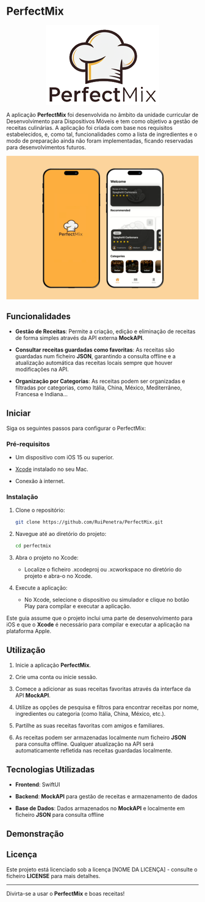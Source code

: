 



# PerfectMix

<p align="center">
  <img src="https://github.com/RuiPenetra/PerfectMix/blob/master/doc/logo.png" alt="Logo">
</p>

A aplicação **PerfectMix** foi desenvolvida no âmbito da unidade curricular de Desenvolvimento para Dispositivos Móveis e tem como objetivo a gestão de receitas culinárias. A aplicação foi criada com base nos requisitos estabelecidos, e, como tal, funcionalidades como a lista de ingredientes e o modo de preparação ainda não foram implementadas, ficando reservadas para desenvolvimentos futuros.


<p align="center">
  <img src="https://github.com/RuiPenetra/PerfectMix/blob/master/doc/banner.png" alt="Banner">
</p>



## Funcionalidades

- **Gestão de Receitas**: Permite a criação, edição e eliminação de receitas de forma simples através da API externa **MockAPI**.

- **Consultar receitas guardadas como favoritas**: As receitas são guardadas num ficheiro **JSON**, garantindo a consulta offline e a atualização automática das receitas locais sempre que houver modificações na API.

- **Organização por Categorias**: As receitas podem ser organizadas e filtradas por categorias, como Itália, China, México, Mediterrâneo, Francesa e Indiana...


## Iniciar

Siga os seguintes passos para configurar o PerfectMix:


### Pré-requisitos

- Um dispositivo com iOS 15 ou superior.

- [Xcode](https://developer.apple.com/xcode/) instalado no seu Mac.

- Conexão à internet.

### Instalação

1. Clone o repositório:
   ```bash
   git clone https://github.com/RuiPenetra/PerfectMix.git
   ```
2. Navegue até ao diretório do projeto:
   ```bash
   cd perfectmix
   ```
3. Abra o projeto no Xcode:
   - Localize o ficheiro .xcodeproj ou .xcworkspace no diretório do projeto e abra-o no Xcode.

4. Execute a aplicação:
   - No Xcode, selecione o dispositivo ou simulador e clique no botão Play para compilar e executar a aplicação.

 
Este guia assume que o projeto inclui uma parte de desenvolvimento para iOS e que o **Xcode** é necessário para compilar e executar a aplicação na plataforma Apple.



## Utilização

1. Inicie a aplicação **PerfectMix**.

2. Crie uma conta ou inicie sessão.

3. Comece a adicionar as suas receitas favoritas através da interface da API **MockAPI**.

4. Utilize as opções de pesquisa e filtros para encontrar receitas por nome, ingredientes ou categoria (como Itália, China, México, etc.).

5. Partilhe as suas receitas favoritas com amigos e familiares.

6. As receitas podem ser armazenadas localmente num ficheiro **JSON** para consulta offline. Qualquer atualização na API será automaticamente refletida nas receitas guardadas localmente.


## Tecnologias Utilizadas

- **Frontend**: SwiftUI

- **Backend**: **MockAPI** para gestão de receitas e armazenamento de dados

- **Base de Dados**: Dados armazenados no **MockAPI** e localmente em ficheiro **JSON** para consulta offline


## Demonstração



## Licença

Este projeto está licenciado sob a licença [NOME DA LICENÇA] - consulte o ficheiro **LICENSE** para mais detalhes.

---

Divirta-se a usar o **PerfectMix** e boas receitas!

